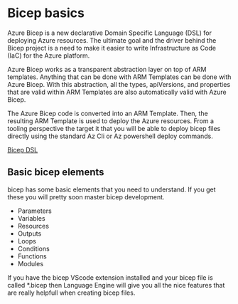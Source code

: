 # Bicep basics

Azure Bicep is a new declarative Domain Specific Language (DSL) for deploying Azure resources.
The ultimate goal and the driver behind the Bicep project is a need to make it easier to write Infrastructure as Code (IaC) for the Azure platform.

Azure Bicep works as a transparent abstraction layer on top of ARM templates. Anything that can be done with ARM Templates can be done with Azure Bicep.
With this abstraction, all the types, apiVersions, and properties that are valid within ARM Templates are also automatically valid with Azure Bicep.

The Azure Bicep code is converted into an ARM Template. Then, the resulting ARM Template is used to deploy the Azure resources.
From a tooling perspective the target it that you will be able to deploy bicep files directly using the standard Az Cli or Az powershell deploy commands.

[Bicep DSL](https://github.com/the-azure-lab/learning-bicep/.images/azure-bicep-highlevel.png)

## Basic bicep elements

bicep has some basic elements that you need to understand. If you get these you will pretty soon master bicep development.

- Parameters
- Variables
- Resources
- Outputs
- Loops
- Conditions
- Functions
- Modules

If you have the bicep VScode extension installed and your bicep file is called *.bicep then Language Engine will give you all the nice features that are really helpfull when creating bicep files.
